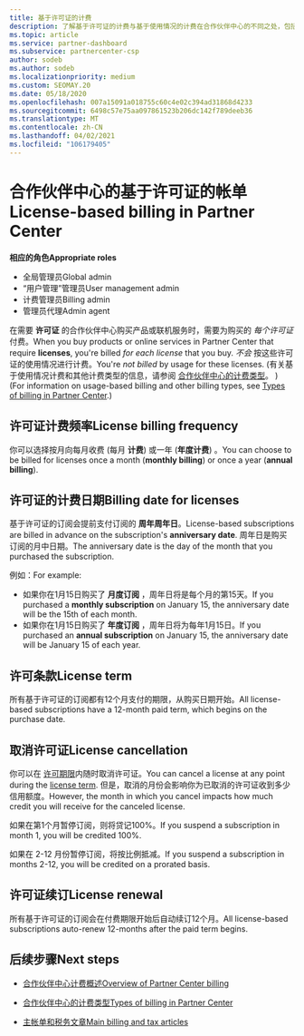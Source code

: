 ```yaml
---
title: 基于许可证的计费
description: 了解基于许可证的计费与基于使用情况的计费在合作伙伴中心的不同之处，包括如何根据许可证使用情况对每个许可证 (计费) 。
ms.topic: article
ms.service: partner-dashboard
ms.subservice: partnercenter-csp
author: sodeb
ms.author: sodeb
ms.localizationpriority: medium
ms.custom: SEOMAY.20
ms.date: 05/18/2020
ms.openlocfilehash: 007a15091a018755c60c4e02c394ad31868d4233
ms.sourcegitcommit: 6498c57e75aa097861523b206dc142f789deeb36
ms.translationtype: MT
ms.contentlocale: zh-CN
ms.lasthandoff: 04/02/2021
ms.locfileid: "106179405"
---
```

# <a name="license-based-billing-in-partner-center"></a><span data-ttu-id="91105-103">合作伙伴中心的基于许可证的帐单</span><span class="sxs-lookup"><span data-stu-id="91105-103">License-based billing in Partner Center</span></span>

<span data-ttu-id="91105-104">**相应的角色**</span><span class="sxs-lookup"><span data-stu-id="91105-104">**Appropriate roles**</span></span>

- <span data-ttu-id="91105-105">全局管理员</span><span class="sxs-lookup"><span data-stu-id="91105-105">Global admin</span></span>
- <span data-ttu-id="91105-106">“用户管理”管理员</span><span class="sxs-lookup"><span data-stu-id="91105-106">User management admin</span></span>
- <span data-ttu-id="91105-107">计费管理员</span><span class="sxs-lookup"><span data-stu-id="91105-107">Billing admin</span></span>
- <span data-ttu-id="91105-108">管理员代理</span><span class="sxs-lookup"><span data-stu-id="91105-108">Admin agent</span></span>

<span data-ttu-id="91105-109">在需要 **许可证** 的合作伙伴中心购买产品或联机服务时，需要为购买的 *每个许可证* 付费。</span><span class="sxs-lookup"><span data-stu-id="91105-109">When you buy products or online services in Partner Center that require **licenses**, you're billed *for each license* that you buy.</span></span> <span data-ttu-id="91105-110">*不会* 按这些许可证的使用情况进行计费。</span><span class="sxs-lookup"><span data-stu-id="91105-110">You're *not billed* by usage for these licenses.</span></span> <span data-ttu-id="91105-111"> (有关基于使用情况计费和其他计费类型的信息，请参阅 [合作伙伴中心的计费类型](billing-different-types.md)。 ) </span><span class="sxs-lookup"><span data-stu-id="91105-111">(For information on usage-based billing and other billing types, see [Types of billing in Partner Center](billing-different-types.md).)</span></span>

## <a name="license-billing-frequency"></a><span data-ttu-id="91105-112">许可证计费频率</span><span class="sxs-lookup"><span data-stu-id="91105-112">License billing frequency</span></span>

<span data-ttu-id="91105-113">你可以选择按月向每月收费 (每月 **计费**) 或一年 (**年度计费**) 。</span><span class="sxs-lookup"><span data-stu-id="91105-113">You can choose to be billed for licenses once a month (**monthly billing**) or once a year (**annual billing**).</span></span> 

## <a name="billing-date-for-licenses"></a><span data-ttu-id="91105-114">许可证的计费日期</span><span class="sxs-lookup"><span data-stu-id="91105-114">Billing date for licenses</span></span>

<span data-ttu-id="91105-115">基于许可证的订阅会提前支付订阅的 **周年周年日**。</span><span class="sxs-lookup"><span data-stu-id="91105-115">License-based subscriptions are billed in advance on the subscription's **anniversary date**.</span></span> <span data-ttu-id="91105-116">周年日是购买订阅的月中日期。</span><span class="sxs-lookup"><span data-stu-id="91105-116">The anniversary date is the day of the month that you purchased the subscription.</span></span>

<span data-ttu-id="91105-117">例如：</span><span class="sxs-lookup"><span data-stu-id="91105-117">For example:</span></span>

- <span data-ttu-id="91105-118">如果你在1月15日购买了 **月度订阅** ，周年日将是每个月的第15天。</span><span class="sxs-lookup"><span data-stu-id="91105-118">If you purchased a **monthly subscription** on January 15, the anniversary date will be the 15th of each month.</span></span>
- <span data-ttu-id="91105-119">如果你在1月15日购买了 **年度订阅** ，周年日将为每年1月15日。</span><span class="sxs-lookup"><span data-stu-id="91105-119">If you purchased an **annual subscription** on January 15, the anniversary date will be January 15 of each year.</span></span>

## <a name="license-term"></a><span data-ttu-id="91105-120">许可条款</span><span class="sxs-lookup"><span data-stu-id="91105-120">License term</span></span>

<span data-ttu-id="91105-121">所有基于许可证的订阅都有12个月支付的期限，从购买日期开始。</span><span class="sxs-lookup"><span data-stu-id="91105-121">All license-based subscriptions have a 12-month paid term, which begins on the purchase date.</span></span>

## <a name="license-cancellation"></a><span data-ttu-id="91105-122">取消许可证</span><span class="sxs-lookup"><span data-stu-id="91105-122">License cancellation</span></span>

<span data-ttu-id="91105-123">你可以在 [许可期限](#license-term)内随时取消许可证。</span><span class="sxs-lookup"><span data-stu-id="91105-123">You can cancel a license at any point during the [license term](#license-term).</span></span> <span data-ttu-id="91105-124">但是，取消的月份会影响你为已取消的许可证收到多少信用额度。</span><span class="sxs-lookup"><span data-stu-id="91105-124">However, the month in which you cancel impacts how much credit you will receive for the canceled license.</span></span>

<span data-ttu-id="91105-125">如果在第1个月暂停订阅，则将贷记100%。</span><span class="sxs-lookup"><span data-stu-id="91105-125">If you suspend a subscription in month 1, you will be credited 100%.</span></span>

<span data-ttu-id="91105-126">如果在 2-12 月份暂停订阅，将按比例抵减。</span><span class="sxs-lookup"><span data-stu-id="91105-126">If you suspend a subscription in months 2-12, you will be credited on a prorated basis.</span></span>

## <a name="license-renewal"></a><span data-ttu-id="91105-127">许可证续订</span><span class="sxs-lookup"><span data-stu-id="91105-127">License renewal</span></span>

<span data-ttu-id="91105-128">所有基于许可证的订阅会在付费期限开始后自动续订12个月。</span><span class="sxs-lookup"><span data-stu-id="91105-128">All license-based subscriptions auto-renew 12-months after the paid term begins.</span></span>

## <a name="next-steps"></a><span data-ttu-id="91105-129">后续步骤</span><span class="sxs-lookup"><span data-stu-id="91105-129">Next steps</span></span>

- [<span data-ttu-id="91105-130">合作伙伴中心计费概述</span><span class="sxs-lookup"><span data-stu-id="91105-130">Overview of Partner Center billing</span></span>](billing-basics.md)

- [<span data-ttu-id="91105-131">合作伙伴中心的计费类型</span><span class="sxs-lookup"><span data-stu-id="91105-131">Types of billing in Partner Center</span></span>](billing-different-types.md)

- [<span data-ttu-id="91105-132">主帐单和税务文章</span><span class="sxs-lookup"><span data-stu-id="91105-132">Main billing and tax articles</span></span>](billing.md)
